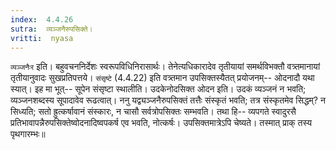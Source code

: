 ```yaml
---
index:  4.4.26
sutra:  व्यञ्जनैरुपसिक्ते।
vritti:  nyasa
---
```


`व्यञ्जनैःर` इति। बहुवचननिर्देशः स्वरूपविधिनिरासार्थः। तेनेत्यधिकारादेव तृतीयायां समर्थविभक्तौ वत्र्तमानायां तृतीयानुवादः सुखप्रतिपत्तये। `संसृष्टे` (4.4.22) इति वत्र्तमान उपसिक्तस्यैतत् प्रयोजनम्-- ओदनादौ यथा स्यात्। इह मा भूत्-- सूपेन संसृष्टा स्थालीति। उदकेनोदसिक्त ओदन इति। उदकं व्यञ्जनं न भवति; व्यञ्जनशब्दस्य सूपादावेव रूढत्वात्। ननु यद्व्यञ्जनैरुपसिक्तं तत्तैः संस्कृतं भवति; तत्र संस्कृतमेव सिद्धम्? न सिध्यति; सतो ह्रुत्कर्षावानं संस्कारः, न चासौ सर्वत्रोपसिक्तः सम्भवति। तथा हि-- व्यपगते स्वादुरसै प्रतिभावापन्नैरुपसिक्तेष्वोदनादिष्वपकर्ष एव भवति, नोत्कर्षः। उपसिक्तमात्रेऽपि चेष्यते। तस्मात् प्राक् तस्य पृथगारम्भः॥
